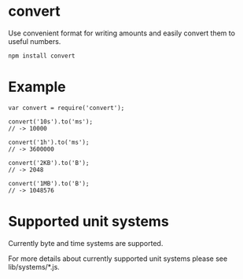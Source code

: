 # convert

Use convenient format for writing amounts and easily convert them to useful numbers.

`npm install convert`

# Example

	var convert = require('convert');

	convert('10s').to('ms');
	// -> 10000

	convert('1h').to('ms');
	// -> 3600000

	convert('2KB').to('B');
	// -> 2048

	convert('1MB').to('B');
	// -> 1048576


# Supported unit systems

Currently byte and time systems are supported.

For more details about currently supported unit systems please see lib/systems/*.js.

